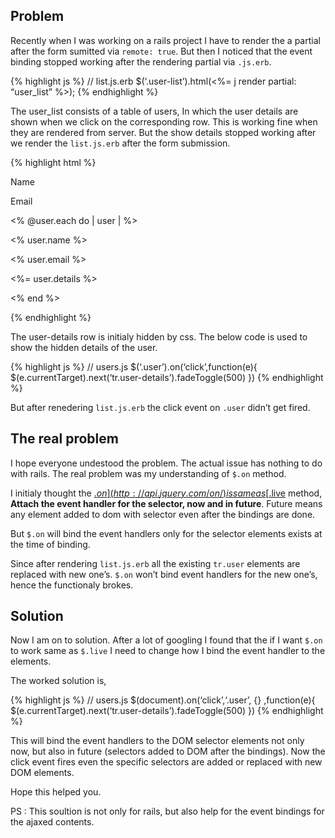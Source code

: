 Problem
-------

Recently when I was working on a rails project I have to render the a partial after the form sumitted via `remote: true`. But then I noticed that the event binding stopped working after the rendering partial via `.js.erb`.

{% highlight js %} // list.js.erb $(‘.user-list’).html(&lt;%= j render partial: “user\_list” %&gt;); {% endhighlight %}

The user\_list consists of a table of users, In which the user details are shown when we click on the corresponding row. This is working fine when they are rendered from server. But the show details stopped working after we render the `list.js.erb` after the form submission.

{% highlight html %}

Name

Email

&lt;% <span class="citation" data-cites="user.each">@user.each</span> do | user | %&gt;

&lt;% user.name %&gt;

&lt;% user.email %&gt;

&lt;%= user.details %&gt;

&lt;% end %&gt;

{% endhighlight %}

The user-details row is initialy hidden by css. The below code is used to show the hidden details of the user.

{% highlight js %} // users.js $(‘.user’).on(‘click’,function(e){ $(e.currentTarget).next(‘tr.user-details’).fadeToggle(500) }) {% endhighlight %}

But after renedering `list.js.erb` the click event on `.user` didn’t get fired.

The real problem
----------------

I hope everyone undestood the problem. The actual issue has nothing to do with rails. The real problem was my understanding of `$.on` method.

I initialy thought the [$.on](http://api.jquery.com/on/) is same as [$.live](http://api.jquery.com/live/) method, **Attach the event handler for the selector, now and in future**. Future means any element added to dom with selector even after the bindings are done.

But `$.on` will bind the event handlers only for the selector elements exists at the time of binding.

Since after rendering `list.js.erb` all the existing `tr.user` elements are replaced with new one’s. `$.on` won’t bind event handlers for the new one’s, hence the functionaly brokes.

Solution
--------

Now I am on to solution. After a lot of googling I found that the if I want `$.on` to work same as `$.live` I need to change how I bind the event handler to the elements.

The worked solution is,

{% highlight js %} // users.js $(document).on(‘click’,‘.user’, {} ,function(e){ $(e.currentTarget).next(‘tr.user-details’).fadeToggle(500) }) {% endhighlight %}

This will bind the event handlers to the DOM selector elements not only now, but also in future (selectors added to DOM after the bindings). Now the click event fires even the specific selectors are added or replaced with new DOM elements.

Hope this helped you.

PS : This soultion is not only for rails, but also help for the event bindings for the ajaxed contents.
